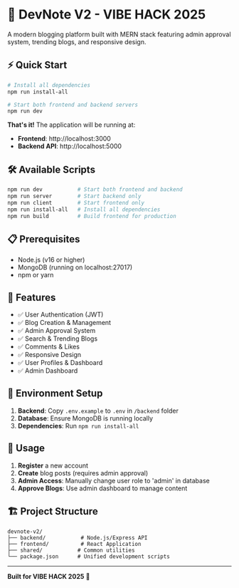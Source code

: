 # 🚀 DevNote V2 - VIBE HACK 2025

A modern blogging platform built with MERN stack featuring admin approval system, trending blogs, and responsive design.

## ⚡ Quick Start

```bash
# Install all dependencies
npm run install-all

# Start both frontend and backend servers
npm run dev
```

**That's it!** The application will be running at:
- **Frontend**: http://localhost:3000
- **Backend API**: http://localhost:5000

## 🛠️ Available Scripts

```bash
npm run dev           # Start both frontend and backend
npm run server        # Start backend only
npm run client        # Start frontend only
npm run install-all   # Install all dependencies
npm run build         # Build frontend for production
```

## 📋 Prerequisites

- Node.js (v16 or higher)
- MongoDB (running on localhost:27017)
- npm or yarn

## 🎯 Features

- ✅ User Authentication (JWT)
- ✅ Blog Creation & Management
- ✅ Admin Approval System
- ✅ Search & Trending Blogs
- ✅ Comments & Likes
- ✅ Responsive Design
- ✅ User Profiles & Dashboard
- ✅ Admin Dashboard

## 🔧 Environment Setup

1. **Backend**: Copy `.env.example` to `.env` in `/backend` folder
2. **Database**: Ensure MongoDB is running locally
3. **Dependencies**: Run `npm run install-all`

## 📱 Usage

1. **Register** a new account
2. **Create** blog posts (requires admin approval)
3. **Admin Access**: Manually change user role to 'admin' in database
4. **Approve Blogs**: Use admin dashboard to manage content

## 🏗️ Project Structure

```
devnote-v2/
├── backend/           # Node.js/Express API
├── frontend/          # React Application  
├── shared/           # Common utilities
└── package.json      # Unified development scripts
```

---

**Built for VIBE HACK 2025** 🎉